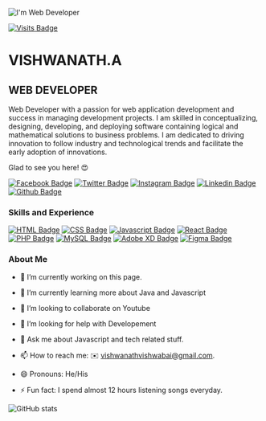 ![I'm Web Developer](https://richestsoft.com/blog/wp-content/uploads/2019/04/web-development-banner.jpg)


[![Visits Badge](https://badges.pufler.dev/visits/puf17640/git-badges)](https://badges.pufler.dev)










# VISHWANATH.A    

## WEB DEVELOPER

Web Developer with a passion for web application development and success in managing development projects. I am skilled in conceptualizing, designing, developing, and deploying software containing logical and mathematical solutions to business problems. I am dedicated to driving innovation to follow industry and technological trends and facilitate the early adoption of innovations.


Glad to see you here! 😍 

[![Facebook Badge](https://img.shields.io/badge/Facebook-1877F2?style=for-the-badge&logo=facebook&logoColor=white&link=https://www.facebook.com/vishwanath231)](https://www.facebook.com/vishwanath231)
[![Twitter Badge](https://img.shields.io/badge/twitter-1DA1F2?style=for-the-badge&logo=twitter&logoColor=white&link=https://twitter.com/vishwanath231?s=09)](https://twitter.com/vishwanath231)
[![Instagram Badge](https://img.shields.io/badge/Instagram-E4405F?style=for-the-badge&logo=instagram&logoColor=white)](https://instagram.com/vishwanathofficial.dev)
[![Linkedin Badge](https://img.shields.io/badge/LinkedIn-0077B5?style=for-the-badge&logo=linkedin&logoColor=white)](https://www.linkedin.com/in/vishwanath231/)
[![Github Badge](https://img.shields.io/badge/GitHub-100000?style=for-the-badge&logo=github&logoColor=white)](https://github.com/vishwanath231)

### Skills and Experience

  [![HTML Badge](https://img.shields.io/badge/HTML5-E34F26?style=for-the-badge&logo=html5&logoColor=white)](https://www.w3schools.com/html/)
  [![CSS Badge](https://img.shields.io/badge/CSS3-1572B6?style=for-the-badge&logo=css3&logoColor=white)](https://www.w3schools.com/css/)
  [![Javascript Badge](https://img.shields.io/badge/JAVASCRIPT%20-%23323330.svg?&style=for-the-badge&logo=javascript&logoColor=%23F7DF1E)](https://www.w3schools.com/js/)
  [![React Badge](https://img.shields.io/badge/React-20232A?style=for-the-badge&logo=react&logoColor=61DAFB)](https://reactjs.org/)
  [![PHP Badge](https://img.shields.io/badge/PHP-777BB4?style=for-the-badge&logo=PHP&logoColor=white)](https://www.w3schools.com/php/)
  [![MySQL Badge](https://img.shields.io/badge/MySQL-00000F?style=for-the-badge&logo=mysql&logoColor=white)](https://www.w3schools.com/MySQL/default.asp)
  [![Adobe XD Badge](https://img.shields.io/badge/Adobe%20XD-470137?style=for-the-badge&logo=Adobe%20XD&logoColor=#FF61F6)](https://www.googleadservices.com/pagead/aclk?sa=L&ai=DChcSEwj5hofQzqPyAhXKaSoKHWe5DfoYABAAGgJ0bQ&ae=2&ohost=www.google.com&cid=CAESQOD2MbyHQlrBDwyNgpI1zpaCORgQusIDroD07OQrULymy3bOsfHt1Uj-rndcbtAee5wCQhbDTlY67EMJ49YMJZY&sig=AOD64_0q2rdQ4cZAk3yittDjlx7vsYcvSA&q&adurl&ved=2ahUKEwjtzvvPzqPyAhXOXisKHdU6CUgQ0Qx6BAgCEAE)
  [![Figma Badge](https://img.shields.io/badge/Figma-F24E1E?style=for-the-badge&logo=figma&logoColor=white)](https://www.figma.com/)

### About Me

- 🔭 I’m currently working on this page. 

- 🌱 I’m currently learning more about Java and Javascript 

- 👯 I’m looking to collaborate on Youtube 

- 🤔 I’m looking for help with Developement 

- 💬 Ask me about Javascript and tech related stuff. 

- 📫 How to reach me: ✉️ vishwanathvishwabai@gmail.com.

- 😄 Pronouns: He/His 

- ⚡ Fun fact: I spend almost 12 hours listening songs everyday. 

![GitHub stats](https://github-readme-stats.vercel.app/api?username=Vishwanath730&show_icons=true)  

